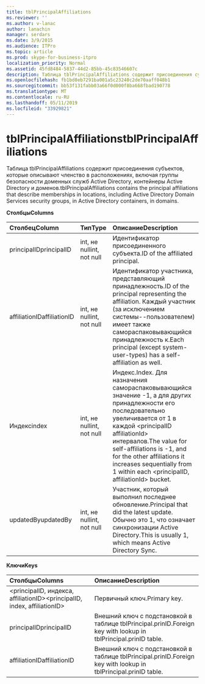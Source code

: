 ```yaml
---
title: tblPrincipalAffiliations
ms.reviewer: ''
ms.author: v-lanac
author: lanachin
manager: serdars
ms.date: 3/9/2015
ms.audience: ITPro
ms.topic: article
ms.prod: skype-for-business-itpro
localization_priority: Normal
ms.assetid: 45fd8484-5837-44d2-85bb-45c83546607c
description: Таблица tblPrincipalAffiliations содержит присоединения субъектов, которые описывают членство в расположениях, включая группы безопасности доменных служб Active Directory, контейнеры Active Directory и доменов.
ms.openlocfilehash: fb1bd8eb7291ba001a5c23240c2de70aaff048b1
ms.sourcegitcommit: bb53f131fabb03a66f0d000f8ba668fbad190778
ms.translationtype: MT
ms.contentlocale: ru-RU
ms.lasthandoff: 05/11/2019
ms.locfileid: "33929821"
---
```

# <a name="tblprincipalaffiliations"></a><span data-ttu-id="bb90b-103">tblPrincipalAffiliations</span><span class="sxs-lookup"><span data-stu-id="bb90b-103">tblPrincipalAffiliations</span></span>
 
<span data-ttu-id="bb90b-104">Таблица tblPrincipalAffiliations содержит присоединения субъектов, которые описывают членство в расположениях, включая группы безопасности доменных служб Active Directory, контейнеры Active Directory и доменов.</span><span class="sxs-lookup"><span data-stu-id="bb90b-104">tblPrincipalAffiliations contains the principal affiliations that describe memberships in locations, including Active Directory Domain Services security groups, in Active Directory containers, in domains.</span></span>
  
<span data-ttu-id="bb90b-105">**Столбцы**</span><span class="sxs-lookup"><span data-stu-id="bb90b-105">**Columns**</span></span>

|<span data-ttu-id="bb90b-106">**Столбец**</span><span class="sxs-lookup"><span data-stu-id="bb90b-106">**Column**</span></span>|<span data-ttu-id="bb90b-107">**Тип**</span><span class="sxs-lookup"><span data-stu-id="bb90b-107">**Type**</span></span>|<span data-ttu-id="bb90b-108">**Описание**</span><span class="sxs-lookup"><span data-stu-id="bb90b-108">**Description**</span></span>|
|:-----|:-----|:-----|
|<span data-ttu-id="bb90b-109">principalID</span><span class="sxs-lookup"><span data-stu-id="bb90b-109">principalID</span></span>  <br/> |<span data-ttu-id="bb90b-110">int, не null</span><span class="sxs-lookup"><span data-stu-id="bb90b-110">int, not null</span></span>  <br/> |<span data-ttu-id="bb90b-111">Идентификатор присоединенного субъекта.</span><span class="sxs-lookup"><span data-stu-id="bb90b-111">ID of the affiliated principal.</span></span>  <br/> |
|<span data-ttu-id="bb90b-112">affiliationID</span><span class="sxs-lookup"><span data-stu-id="bb90b-112">affiliationID</span></span>  <br/> |<span data-ttu-id="bb90b-113">int, не null</span><span class="sxs-lookup"><span data-stu-id="bb90b-113">int, not null</span></span>  <br/> |<span data-ttu-id="bb90b-114">Идентификатор участника, представляющий принадлежность.</span><span class="sxs-lookup"><span data-stu-id="bb90b-114">ID of the principal representing the affiliation.</span></span> <span data-ttu-id="bb90b-115">Каждый участник (за исключением системы--пользователем) имеет также самораспаковывающийся принадлежность к.</span><span class="sxs-lookup"><span data-stu-id="bb90b-115">Each principal (except system-user-types) has a self-affiliation as well.</span></span>  <br/> |
|<span data-ttu-id="bb90b-116">Индекс</span><span class="sxs-lookup"><span data-stu-id="bb90b-116">index</span></span>  <br/> |<span data-ttu-id="bb90b-117">int, не null</span><span class="sxs-lookup"><span data-stu-id="bb90b-117">int, not null</span></span>  <br/> |<span data-ttu-id="bb90b-118">Индекс.</span><span class="sxs-lookup"><span data-stu-id="bb90b-118">Index.</span></span> <span data-ttu-id="bb90b-119">Для назначения самораспаковывающийся значение -1, а для других принадлежности его последовательно увеличивается от 1 в каждой \<principalID affiliationId\> интервалов.</span><span class="sxs-lookup"><span data-stu-id="bb90b-119">The value for self-affiliations is -1, and for the other affiliations it increases sequentially from 1 within each \<principalID, affiliationId\> bucket.</span></span>  <br/> |
|<span data-ttu-id="bb90b-120">updatedBy</span><span class="sxs-lookup"><span data-stu-id="bb90b-120">updatedBy</span></span>  <br/> |<span data-ttu-id="bb90b-121">int, не null</span><span class="sxs-lookup"><span data-stu-id="bb90b-121">int, not null</span></span>  <br/> |<span data-ttu-id="bb90b-122">Участник, который выполнил последнее обновление.</span><span class="sxs-lookup"><span data-stu-id="bb90b-122">Principal that did the latest update.</span></span> <span data-ttu-id="bb90b-123">Обычно это 1, что означает синхронизации Active Directory.</span><span class="sxs-lookup"><span data-stu-id="bb90b-123">This is usually 1, which means Active Directory Sync.</span></span>  <br/> |
   
<span data-ttu-id="bb90b-124">**Ключи**</span><span class="sxs-lookup"><span data-stu-id="bb90b-124">**Keys**</span></span>

|<span data-ttu-id="bb90b-125">**Столбцы**</span><span class="sxs-lookup"><span data-stu-id="bb90b-125">**Columns**</span></span>|<span data-ttu-id="bb90b-126">**Описание**</span><span class="sxs-lookup"><span data-stu-id="bb90b-126">**Description**</span></span>|
|:-----|:-----|
|<span data-ttu-id="bb90b-127">\<principalID, индекса, affiliationID\></span><span class="sxs-lookup"><span data-stu-id="bb90b-127">\<principalID, index, affiliationID\></span></span>  <br/> |<span data-ttu-id="bb90b-128">Первичный ключ.</span><span class="sxs-lookup"><span data-stu-id="bb90b-128">Primary key.</span></span>  <br/> |
|<span data-ttu-id="bb90b-129">principalID</span><span class="sxs-lookup"><span data-stu-id="bb90b-129">principalID</span></span>  <br/> |<span data-ttu-id="bb90b-130">Внешний ключ с подстановкой в таблице tblPrincipal.prinID.</span><span class="sxs-lookup"><span data-stu-id="bb90b-130">Foreign key with lookup in tblPrincipal.prinID table.</span></span>  <br/> |
|<span data-ttu-id="bb90b-131">affiliationID</span><span class="sxs-lookup"><span data-stu-id="bb90b-131">affiliationID</span></span>  <br/> |<span data-ttu-id="bb90b-132">Внешний ключ с подстановкой в таблице tblPrincipal.prinID.</span><span class="sxs-lookup"><span data-stu-id="bb90b-132">Foreign key with lookup in tblPrincipal.prinID table.</span></span>  <br/> |
   

